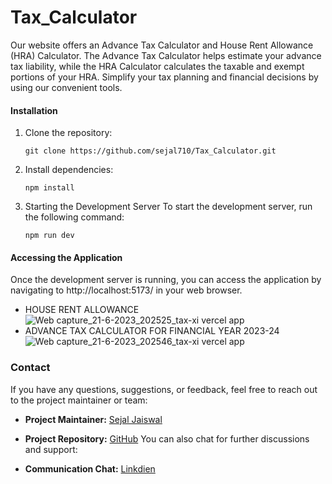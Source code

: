 # Tax_Calculator
Our website offers an Advance Tax Calculator and House Rent Allowance (HRA) Calculator. The Advance Tax Calculator helps estimate your advance tax liability, while the HRA Calculator calculates the taxable and exempt portions of your HRA. Simplify your tax planning and financial decisions by using our convenient tools.

#### Installation
1. Clone the repository:

   ```shell
   git clone https://github.com/sejal710/Tax_Calculator.git
   
2. Install dependencies:
  
   ```shell
   npm install
   
3. Starting the Development Server
To start the development server, run the following command:

   ```shell
   npm run dev

#### Accessing the Application
Once the development server is running, you can access the application by navigating to http://localhost:5173/ in your web browser.
- HOUSE RENT ALLOWANCE
![Web capture_21-6-2023_202525_tax-xi vercel app](https://github.com/sejal710/Tax_Calculator/assets/108399174/07e2e0c5-932d-49e5-928f-349d4219d37b)
- ADVANCE TAX CALCULATOR FOR FINANCIAL YEAR 2023-24
![Web capture_21-6-2023_202546_tax-xi vercel app](https://github.com/sejal710/Tax_Calculator/assets/108399174/58521e4f-7046-4e0a-a922-a52133e6a139)
   
### Contact

If you have any questions, suggestions, or feedback, feel free to reach out to the project maintainer or team:

- **Project Maintainer:** [Sejal Jaiswal](mailto:710sejal@gmail.com)
- **Project Repository:** [GitHub](https://github.com/sejal710/Tax_Calculator)
You can also chat for further discussions and support:

- **Communication Chat:** [Linkdien](https://www.linkedin.com/in/sejal-jaiswal-645b4b217/)
